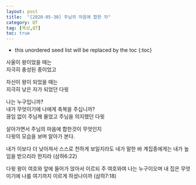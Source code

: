 ```yaml
---
layout: post
title:  "[2020-05-30] 주님의 마음에 합한 자"
category: QT
tag: [묵상,QT]
toc: true
---
```

* this unordered seed list will be replaced by the toc
{:toc}

사울이 왕이었을 때는<br/> 
지극히 충성된 종이었고<br/> 

자신이 왕이 되었을 때는<br/> 
지극히 낮은 자가 되었던 다윗

나는 누구입니까?<br/> 
내가 무엇이기에 나에게 축복을 주십니까?<br/> 
끊임 없이 주님께 물었고 주님을 의지했던 다윗

살아가면서 주님의 마음에 합한것이 무엇인지 <br/> 
다윗의 모습을 보며 알아가 본다.

내가 이보다 더 낮아져서 스스로 천하게 보일지라도 네가 말한 바 계집종에게는 내가 높임을 받으리라 한지라 (삼하6:22) 

다윗 왕이 여호와 앞에 들어가 앉아서 이르되 주 여호와여 나는 누구이오며 내 집은 무엇이기에 나를 여기까지 이르게 하셨나이까 (삼하7:18) 